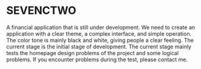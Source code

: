 # SEVENCTWO
A financial application that is still under development.
We need to create an application with a clear theme, a complex interface, and simple operation.
The color tone is mainly black and white, giving people a clear feeling.
The current stage is the initial stage of development. The current stage mainly tests the homepage design problems of the project and some logical problems.
If you encounter problems during the test, please contact me.
